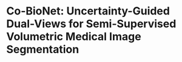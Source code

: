 # Co-BioNet: Uncertainty-Guided Dual-Views for Semi-Supervised Volumetric  Medical Image Segmentation

